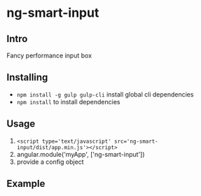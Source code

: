 # ng-smart-input
## Intro
Fancy performance input box


## Installing
* `npm install -g gulp gulp-cli` install global cli dependencies
* `npm install` to install dependencies

## Usage
1. `<script type='text/javascript' src='ng-smart-input/dist/app.min.js'></script>`
2. angular.module('myApp', ['ng-smart-input'])
3. provide a config object

## Example
```javascript

```
